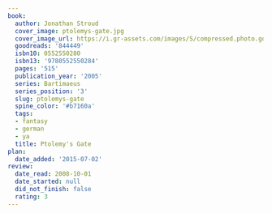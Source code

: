 ```yaml
---
book:
  author: Jonathan Stroud
  cover_image: ptolemys-gate.jpg
  cover_image_url: https://i.gr-assets.com/images/S/compressed.photo.goodreads.com/books/1347310729l/844449.jpg
  goodreads: '844449'
  isbn10: 0552550280
  isbn13: '9780552550284'
  pages: '515'
  publication_year: '2005'
  series: Bartimaeus
  series_position: '3'
  slug: ptolemys-gate
  spine_color: '#b7160a'
  tags:
  - fantasy
  - german
  - ya
  title: Ptolemy's Gate
plan:
  date_added: '2015-07-02'
review:
  date_read: 2008-10-01
  date_started: null
  did_not_finish: false
  rating: 3
---
```

